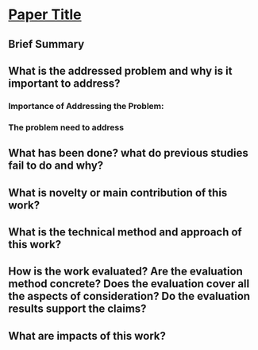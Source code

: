 # [Paper Title]()

## Brief Summary



## What is the addressed problem and why is it important to address?

### Importance of Addressing the Problem:



### The problem need to address



## What has been done? what do previous studies fail to do and why?



## What is novelty or main contribution of this work?



## What is the technical method and approach of this work?



## How is the work evaluated? Are the evaluation method concrete? Does the evaluation cover all the aspects of consideration? Do the evaluation results support the claims?



## What are impacts of this work?

